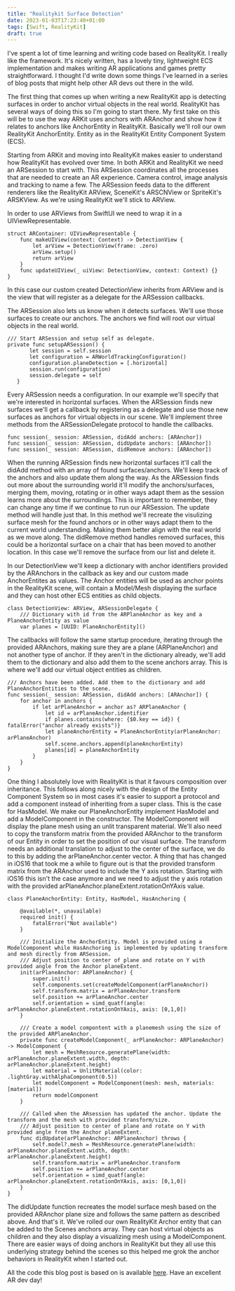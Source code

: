 ```yaml
---
title: "Realitykit Surface Detection"
date: 2023-01-03T17:23:40+01:00
tags: [Swift, RealityKit]
draft: true
---
```

I've spent a lot of time learning and writing code based on RealityKit. I really like the framework. It's nicely written, has a lovely tiny, lightweight ECS implementation and makes writing AR applications and games pretty straightforward. I thought I'd write down some things I've learned in a series of blog posts that might help other AR devs out there in the wild.

The first thing that comes up when writing a new RealityKit app is detecting surfaces in order to anchor virtual objects in the real world. RealityKit has several ways of doing this so I'm going to start there. My first take on this will be to use the way ARKit uses anchors with ARAnchor and show how it relates to anchors like AnchorEntity in RealityKit. Basically we'll roll our own RealityKit AnchorEntity. Entity as in the RealityKit Entity Component System (ECS).

 Starting from ARKit and moving into RealityKit makes easier to understand how RealityKit has evolved over time. In both ARKit and RealityKit we need an ARSession to start with. This ARSession coordinates all the processes that are needed to create an AR experience. Camera control, image analysis and tracking to name a few. The ARSession feeds data to the different renderers like the RealityKit ARView, SceneKit's ARSCNView or SpriteKit's ARSKView. As we're using RealityKit we'll stick to ARView. 
 
 In order to use ARViews from SwiftUI we need to wrap it in a UIViewRepresentable.
```
struct ARContainer: UIViewRepresentable {
    func makeUIView(context: Context) -> DetectionView {
        let arView = DetectionView(frame: .zero)
        arView.setup()
        return arView
    }
    func updateUIView(_ uiView: DetectionView, context: Context) {}
}
```
In this case our custom created DetectionView inherits from ARView and is the view that will register as a delegate for the ARSession callbacks.

 The ARSession also lets us know when it detects surfaces. We'll use those surfaces to create our anchors. The anchors we find will root our virtual objects in the real world.
 ```
/// Start ARSession and setup self as delegate.
private func setupARSession() {
        let session = self.session
        let configuration = ARWorldTrackingConfiguration()
        configuration.planeDetection = [.horizontal]
        session.run(configuration)
        session.delegate = self
    }
 ```
Every ARSession needs a configuration. In our example we'll specify that we're interested in horizontal surfaces. When the ARSession finds new surfaces we'll get a callback by registering as a delegate and use those new surfaces as anchors for virtual objects in our scene. We'll implement three methods from the ARSessionDelegate protocol to handle the callbacks.
```
func session(_ session: ARSession, didAdd anchors: [ARAnchor])
func session(_ session: ARSession, didUpdate anchors: [ARAnchor])
func session(_ session: ARSession, didRemove anchors: [ARAnchor])
```
When the running ARSession finds new horizontal surfaces it'll call the didAdd method with an array of found surfaces/anchors. We'll keep track of the anchors and also update them along the way. As the ARSession finds out more about the surrounding world it'll modify the anchors/surfaces, merging them, moving, rotating or in other ways adapt them as the session learns more about the surroundings. This is important to remember, they can change any time if we continue to run our ARSession. The update method will handle just that. In this method we'll recreate the visulizing surface mesh for the found anchors or in other ways adapt them to the current world understanding. Making them better align with the real world as we move along. The didRemove method handles removed surfaces, this could be a horizontal surface on a chair that has been moved to another location. In this case we'll remove the surface from our list and delete it.

In our DetectionView we'll keep a dictionary with anchor identifiers provided by the ARAnchors in the callback as key and our custom made AnchorEntites as values. The Anchor entities will be used as anchor points in the RealityKit scene, will contain a Model/Mesh displaying the surface and they can host other ECS entities as child objects. 
```
class DetectionView: ARView, ARSessionDelegate {
    /// Dictionary with id from the ARPlaneAnchor as key and a PlaneAnchorEntity as value
    var planes = [UUID: PlaneAnchorEntity]()
```
The callbacks will follow the same startup procedure, iterating through the provided ARAnchors, making sure they are a plane (ARPlaneAnchor) and not another type of anchor. If they aren't in the dictionary already, we'll add them to the dictionary and also add them to the scene anchors array. This is where we'll add our virtual object entities as children.
```
/// Anchors have been added. Add them to the dictionary and add PlaneAnchorEntities to the scene.
func session(_ session: ARSession, didAdd anchors: [ARAnchor]) {
    for anchor in anchors {
        if let arPlaneAnchor = anchor as? ARPlaneAnchor {
            let id = arPlaneAnchor.identifier
            if planes.contains(where: {$0.key == id}) { fatalError("anchor already exists")}
            let planeAnchorEntity = PlaneAnchorEntity(arPlaneAnchor: arPlaneAnchor)
            self.scene.anchors.append(planeAnchorEntity)
            planes[id] = planeAnchorEntity
        }
    }
}
```
One thing I absolutely love with RealityKit is that it favours composition over inheritance. This follows along nicely with the design of the Entity Component System so in most cases it's easier to support a protocol and add a component instead of inheriting from a super class. This is the case for HasModel. We make our PlaneAnchorEntity implement HasModel and add a ModelComponent in the constructor. The ModelComponent will display the plane mesh using an unlit transparent material. We'll also need to copy the transform matrix from the provided ARAnchor to the transform of our Entity in order to set the position of our visual surface. The transform needs an additional translation to adjust to the center of the surface, we do to this by adding the arPlaneAnchor.center vector. A thing that has changed in iOS16 that took me a while to figure out is that the provided transform matrix from the ARAnchor used to include the Y axis rotation. Starting with iOS16 this isn't the case anymore and we need to adjust the y axis rotation with the provided arPlaneAnchor.planeExtent.rotationOnYAxis value.
```
class PlaneAnchorEntity: Entity, HasModel, HasAnchoring {
    
    @available(*, unavailable)
    required init() {
        fatalError("Not available")
    }
    
    /// Initialize the AnchorEntity. Model is provided using a ModelComponent while HasAnchoring is implemented by updating transform and mesh directly from ARSession.
    /// Adjust position to center of plane and rotate on Y with provided angle from the Anchor planeExtent.
    init(arPlaneAnchor: ARPlaneAnchor) {
        super.init()
        self.components.set(createModelComponent(arPlaneAnchor))
        self.transform.matrix = arPlaneAnchor.transform
        self.position += arPlaneAnchor.center
        self.orientation = simd_quatf(angle: arPlaneAnchor.planeExtent.rotationOnYAxis, axis: [0,1,0])
    }
    
    /// Create a model compontent with a planemesh using the size of the provided ARPlaneAnchor.
    private func createModelComponent(_ arPlaneAnchor: ARPlaneAnchor) -> ModelComponent {
        let mesh = MeshResource.generatePlane(width: arPlaneAnchor.planeExtent.width, depth: arPlaneAnchor.planeExtent.height)
        let material = UnlitMaterial(color: .lightGray.withAlphaComponent(0.5))
        let modelComponent = ModelComponent(mesh: mesh, materials: [material])
        return modelComponent
    }
    
    /// Called when the ARsession has updated the anchor. Update the transform and the mesh with provided transform/size.
    /// Adjust position to center of plane and rotate on Y with provided angle from the Anchor planeExtent.
    func didUpdate(arPlaneAnchor: ARPlaneAnchor) throws {
        self.model?.mesh = MeshResource.generatePlane(width: arPlaneAnchor.planeExtent.width, depth: arPlaneAnchor.planeExtent.height)
        self.transform.matrix = arPlaneAnchor.transform
        self.position += arPlaneAnchor.center
        self.orientation = simd_quatf(angle: arPlaneAnchor.planeExtent.rotationOnYAxis, axis: [0,1,0])
    }
}
```
The didUpdate function recreates the model surface mesh based on the provided ARAnchor plane size and follows the same pattern as described above. And that's it. We've rolled our own RealityKit Archor entity that can be added to the Scenes anchors array. They can host virtual objects as children and they also display a visualizing mesh using a ModelComponent. There are easier ways of doing anchors in RealityKit but they all use this underlying strategy behind the scenes so this helped me grok the anchor behaviors in RealityKit when I started out.

All the code this blog post is based on is available [here](https://github.com/deurell/SurfaceDetection). Have an excellent AR dev day!